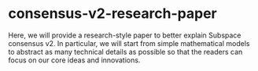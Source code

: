 # consensus-v2-research-paper

Here, we will provide a research-style paper to better explain Subspace consensus v2. In particular, we will start from simple mathematical models to abstract as many technical details as possible so that the readers can focus on our core ideas and innovations.
